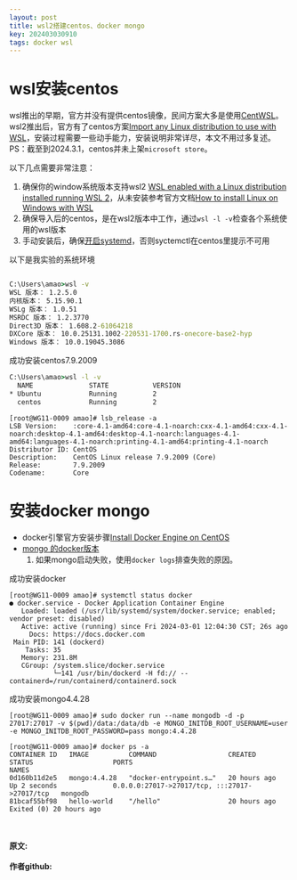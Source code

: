 ```yaml
---
layout: post
title: wsl2搭建centos、docker mongo
key: 202403030910
tags: docker wsl
---
```


# wsl安装centos
wsl推出的早期，官方并没有提供centos镜像，民间方案大多是使用[CentWSL](https://github.com/wsldl-pg/CentWSL)。wsl2推出后，官方有了centos方案[Import any Linux distribution to use with WSL](https://learn.microsoft.com/en-us/windows/wsl/use-custom-distro)，安装过程需要一些动手能力，安装说明非常详尽，本文不用过多复述。PS：截至到2024.3.1，centos并未上架`microsoft store`。

以下几点需要非常注意：
1. 确保你的window系统版本支持wsl2 [WSL enabled with a Linux distribution installed running WSL 2](https://learn.microsoft.com/en-us/windows/wsl/install-manual)，从未安装参考官方文档[How to install Linux on Windows with WSL](https://learn.microsoft.com/en-us/windows/wsl/install)
2. 确保导入后的centos，是在wsl2版本中工作，通过`wsl -l -v`检查各个系统使用的wsl版本
3. 手动安装后，确保[开启systemd](https://learn.microsoft.com/en-us/windows/wsl/wsl-config#systemd-support)，否则syctemctl在centos里提示不可用

以下是我实验的系统环境
```bat

C:\Users\amao>wsl -v
WSL 版本： 1.2.5.0
内核版本： 5.15.90.1
WSLg 版本： 1.0.51
MSRDC 版本： 1.2.3770
Direct3D 版本： 1.608.2-61064218
DXCore 版本： 10.0.25131.1002-220531-1700.rs-onecore-base2-hyp
Windows 版本： 10.0.19045.3086
```
成功安装centos7.9.2009
```bat
C:\Users\amao>wsl -l -v
  NAME              STATE           VERSION
* Ubuntu            Running         2
  centos            Running         2
```
```shell
[root@WG11-0009 amao]# lsb_release -a
LSB Version:    :core-4.1-amd64:core-4.1-noarch:cxx-4.1-amd64:cxx-4.1-noarch:desktop-4.1-amd64:desktop-4.1-noarch:languages-4.1-amd64:languages-4.1-noarch:printing-4.1-amd64:printing-4.1-noarch
Distributor ID: CentOS
Description:    CentOS Linux release 7.9.2009 (Core)
Release:        7.9.2009
Codename:       Core
```

# 安装docker mongo
* docker引擎官方安装步骤[Install Docker Engine on CentOS](https://docs.docker.com/engine/install/centos/)
* [mongo 的docker版本](https://hub.docker.com/_/mongo)
  1. 如果mongo启动失败，使用`docker logs`排查失败的原因。

成功安装docker
```shell
[root@WG11-0009 amao]# systemctl status docker
● docker.service - Docker Application Container Engine
   Loaded: loaded (/usr/lib/systemd/system/docker.service; enabled; vendor preset: disabled)
   Active: active (running) since Fri 2024-03-01 12:04:30 CST; 26s ago
     Docs: https://docs.docker.com
 Main PID: 141 (dockerd)
    Tasks: 35
   Memory: 231.8M
   CGroup: /system.slice/docker.service
           └─141 /usr/bin/dockerd -H fd:// --containerd=/run/containerd/containerd.sock
```
成功安装mongo4.4.28
```
[root@WG11-0009 amao]# sudo docker run --name mongodb -d -p 27017:27017 -v $(pwd)/data:/data/db -e MONGO_INITDB_ROOT_USERNAME=user -e MONGO_INITDB_ROOT_PASSWORD=pass mongo:4.4.28

[root@WG11-0009 amao]# docker ps -a
CONTAINER ID   IMAGE          COMMAND                  CREATED        STATUS                    PORTS                                           NAMES
0d160b11d2e5   mongo:4.4.28   "docker-entrypoint.s…"   20 hours ago   Up 2 seconds              0.0.0.0:27017->27017/tcp, :::27017->27017/tcp   mongodb
81bcaf55bf98   hello-world    "/hello"                 20 hours ago   Exited (0) 20 hours ago
```

<br>	
<br>	
<b>原文:<br>
<https://lizijie.github.io/2024/03/03/wsl2%E6%90%AD%E5%BB%BAcentos-docker-mongo.html>
<br>
作者github:<br>	
<https://github.com/lizijie>	
</b>